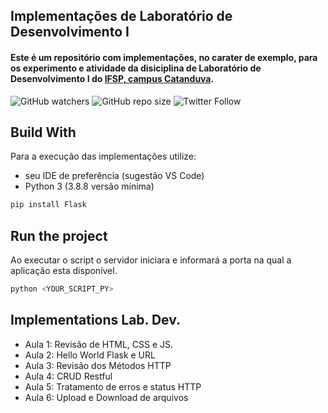 ## Implementações de Laboratório de Desenvolvimento I

#### Este é um repositório com implementações, no carater de exemplo, para os experimento e atividade da disiciplina de Laboratório de Desenvolvimento I do [IFSP, campus Catanduva](https://ctd.ifsp.edu.br/). 

![GitHub watchers](https://img.shields.io/github/watchers/flaviol-souza/lab-dev?style=social)
![GitHub repo size](https://img.shields.io/github/repo-size/flaviol-souza/lab-dev)
![Twitter Follow](https://img.shields.io/twitter/follow/flaviolsouza?style=social)

## Build With
Para a execução das implementações utilize: 
* seu IDE de preferência (sugestão VS Code)
* Python 3 (3.8.8 versão mínima)
```bash
pip install Flask
```

## Run the project
Ao executar o script o servidor iniciara e informará a porta na qual a aplicação esta disponível.
```bash
python <YOUR_SCRIPT_PY>
```

## Implementations Lab. Dev.
* Aula 1: Revisão de HTML, CSS e JS.
* Aula 2: Hello World Flask e URL
* Aula 3: Revisão dos Métodos HTTP
* Aula 4: CRUD Restful
* Aula 5: Tratamento de erros e status HTTP
* Aula 6: Upload e Download de arquivos